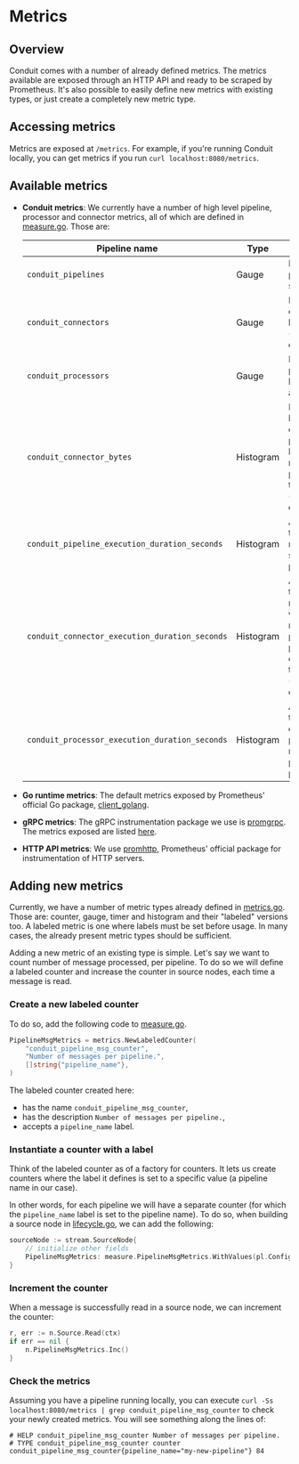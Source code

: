 # Metrics

## Overview

Conduit comes with a number of already defined metrics. The metrics available
are exposed through an HTTP API and ready to be scraped by Prometheus. It's also
possible to easily define new metrics with existing types, or just create a
completely new metric type.

## Accessing metrics

Metrics are exposed at `/metrics`. For example, if you're running Conduit
locally, you can get metrics if you run `curl localhost:8080/metrics`.

## Available metrics

* **Conduit metrics**: We currently have a number of high level pipeline,
  processor and connector metrics, all of which are defined
  in [measure.go](https://github.com/ConduitIO/conduit/blob/main/pkg/foundation/metrics/measure/measure.go).
  Those are:

  | Pipeline name                                  | Type      | Description                                                                                                    |
  |------------------------------------------------|-----------|----------------------------------------------------------------------------------------------------------------|
  | `conduit_pipelines`                            | Gauge     | Number of pipelines by status.                                                                                 |
  | `conduit_connectors`                           | Gauge     | Number of connectors by type (source, destination).                                                            |
  | `conduit_processors`                           | Gauge     | Number of processors by name and type.                                                                         |
  | `conduit_connector_bytes`                      | Histogram | Number of bytes a connector processed by pipeline name, plugin and type (source, destination).                 |
  | `conduit_pipeline_execution_duration_seconds`  | Histogram | Amount of time records spent in a pipeline.                                                                    |
  | `conduit_connector_execution_duration_seconds` | Histogram | Amount of time spent reading or writing records per pipeline, plugin and connector type (source, destination). |
  | `conduit_processor_execution_duration_seconds` | Histogram | Amount of time spent on processing records per pipeline and processor.                                         |

* **Go runtime metrics**: The default metrics exposed by Prometheus' official Go
  package, [client_golang](https://pkg.go.dev/github.com/prometheus/client_golang).
* **gRPC metrics**: The gRPC instrumentation package we use
  is [promgrpc](https://github.com/piotrkowalczuk/promgrpc). The metrics exposed
  are listed [here](https://github.com/piotrkowalczuk/promgrpc#metrics).
* **HTTP API metrics**: We
  use [promhttp](https://pkg.go.dev/github.com/prometheus/client_golang/prometheus/promhttp),
  Prometheus' official package for instrumentation of HTTP servers.

## Adding new metrics

Currently, we have a number of metric types already defined
in [metrics.go](https://github.com/ConduitIO/conduit/blob/main/pkg/pipeline/stream/metrics.go).
Those are: counter, gauge, timer and histogram and their "labeled" versions too.
A labeled metric is one where labels must be set before usage. In many cases,
the already present metric types should be sufficient.

Adding a new metric of an existing type is simple. Let's say we want to count
number of message processed, per pipeline. To do so we will define a labeled
counter and increase the counter in source nodes, each time a message is read.

### Create a new labeled counter

To do so, add the following code
to [measure.go](https://github.com/ConduitIO/conduit/blob/main/pkg/foundation/metrics/measure/measure.go).

```go
PipelineMsgMetrics = metrics.NewLabeledCounter(
	"conduit_pipeline_msg_counter",
	"Number of messages per pipeline.",
	[]string{"pipeline_name"},
)
```

The labeled counter created here:

* has the name `conduit_pipeline_msg_counter`,
* has the description `Number of messages per pipeline.`,
* accepts a `pipeline_name` label.

### Instantiate a counter with a label

Think of the labeled counter as of a factory for counters. It lets us create
counters where the label it defines is set to a specific value (a pipeline name
in our case).

In other words, for each pipeline we will have a separate counter (for which the
`pipeline_name` label is set to the pipeline name). To do so, when building a
source node
in [lifecycle.go](https://github.com/ConduitIO/conduit/blob/main/pkg/pipeline/lifecycle.go),
we can add the following:

```go
sourceNode := stream.SourceNode{
	// initialize other fields
	PipelineMsgMetrics: measure.PipelineMsgMetrics.WithValues(pl.Config.Name),
}
```

### Increment the counter

When a message is successfully read in a source node, we can increment the
counter:

```go
r, err := n.Source.Read(ctx)
if err == nil {
	n.PipelineMsgMetrics.Inc()
}
```

### Check the metrics

Assuming you have a pipeline running locally, you can execute
`curl -Ss localhost:8080/metrics | grep conduit_pipeline_msg_counter` to check
your newly created metrics. You will see something along the lines of:

```
# HELP conduit_pipeline_msg_counter Number of messages per pipeline.
# TYPE conduit_pipeline_msg_counter counter
conduit_pipeline_msg_counter{pipeline_name="my-new-pipeline"} 84
```
